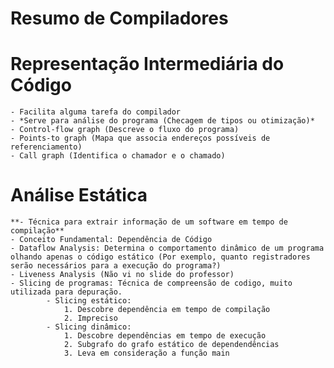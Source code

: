 Resumo de Compiladores
======================

# Representação Intermediária do Código
	- Facilita alguma tarefa do compilador
	- *Serve para análise do programa (Checagem de tipos ou otimização)*
	- Control-flow graph (Descreve o fluxo do programa)
	- Points-to graph (Mapa que associa endereços possíveis de referenciamento)
	- Call graph (Identifica o chamador e o chamado)

# Análise Estática
	**- Técnica para extrair informação de um software em tempo de compilação**
	- Conceito Fundamental: Dependência de Código
	- Dataflow Analysis: Determina o comportamento dinâmico de um programa olhando apenas o código estático (Por exemplo, quanto registradores serão necessários para a execução do programa?)
	- Liveness Analysis (Não vi no slide do professor)
	- Slicing de programas: Técnica de compreensão de codigo, muito utilizada para depuração.
			- Slicing estático: 
				1. Descobre dependência em tempo de compilação
				2. Impreciso
			- Slicing dinâmico:
				1. Descobre dependências em tempo de execução
				2. Subgrafo do grafo estático de dependendências
				3. Leva em consideração a função main
	
